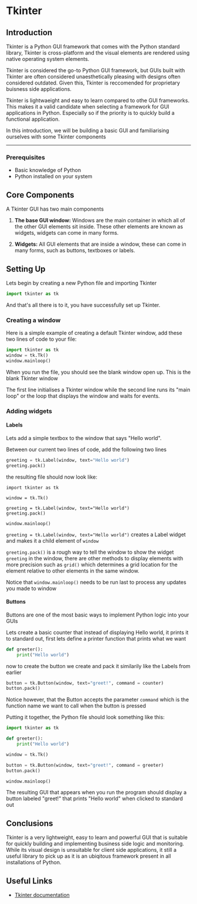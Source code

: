 # Tkinter

## Introduction

Tkinter is a Python GUI framework that comes with the Python standard library, Tkinter is cross-platform and the visual elements are rendered using native operating system elements.

Tkinter is considered the go-to Python GUI framework, but GUIs built with Tkinter are often considered unaesthetically pleasing with designs often considered outdated. Given this, Tkinter is reccomended for proprietary buisness side applications.

Tkinter is lightwaeight and easy to learn compared to othe GUI frameworks. This makes it a valid candidate when selecting a framework for GUI applications in Python. Especially so if the priority is to quickly build a functional application.

In this introduction, we will be building a basic GUI and familiarising ourselves with some Tkinter components

---
### Prerequisites
- Basic knowledge of Python
- Python installed on your system


## Core Components

A Tkinter GUI has two main components

1. **The base GUI window:** Windows are the main container in which all of the other GUI elements sit inside. These other elements are known as widgets, widgets can come in many forms.

2. **Widgets:** All GUI elements that are inside a window, these can come in many forms, such as buttons, textboxes or labels.
 


## Setting Up

Lets begin by creating a new Python file and importing Tkinter

```python
import tkinter as tk
```
   
And that's all there is to it, you have successfully set up Tkinter.

### Creating a window
Here is a simple example of creating a default Tkinter window, add these two lines of code to your file:
```python
import tkinter as tk
window = tk.Tk()
window.mainloop()
```

When you run the file, you should see the blank window open up. This is the blank Tkinter window

The first line initialises a Tkinter window while the second line runs its "main loop" or the loop that displays the window and waits for events.

### Adding widgets

#### Labels
Lets add a simple textbox to the window that says "Hello world".

Between our current two lines of code, add the following two lines

```python
greeting = tk.Label(window, text="Hello world")
greeting.pack()
```

the resulting file should now look like:

```
import tkinter as tk

window = tk.Tk()

greeting = tk.Label(window, text="Hello world")
greeting.pack()

window.mainloop()
```
`greeting = tk.Label(window, text="Hello world")` creates a Label widget and makes it a child element of `window`

`greeting.pack()` is a rough way to tell the window to show the widget `greeting` in the window, there are other methods to display elements with more precision such as `grid()` which determines a grid location for the element relative to other elements in the same window.

Notice that `window.mainloop()` needs to be run last to process any updates you made to window

#### Buttons

Buttons are one of the most basic ways to implement Python logic into your GUIs

Lets create a basic counter that instead of displaying Hello world, it prints it to standard out, first lets define a printer function that prints what we want

```python
def greeter():
    print("Hello world")
```

now to create the button we create and pack it similarily like the Labels from earlier

```python
button = tk.Button(window, text="greet!", command = counter)
button.pack()
```

Notice however, that the Button accepts the parameter `command` which is the function name we want to call when the button is pressed

Putting it together, the Python file should look something like this:

```python
import tkinter as tk

def greeter():
    print("Hello world")

window = tk.Tk()

button = tk.Button(window, text="greet!", command = greeter)
button.pack()

window.mainloop()
```
The resulting GUI that appears when you run the program should display a button labeled "greet!" that prints "Hello world" when clicked to standard out

## Conclusions
Tkinter is a very lightweight, easy to learn and powerful GUI that is suitable for quickly building and implementing business side logic and monitoring. While its visual design is unsuitable for client side applications, it still a useful library to pick up as it is an ubiqitous framework present in all installations of Python.


## Useful Links
- [Tkinter documentation](https://docs.python.org/3/library/tkinter.html)